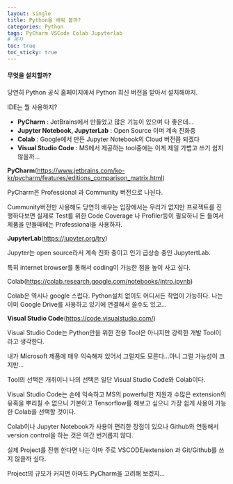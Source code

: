 ```yaml
---
layout: single
title: Python을 배워 볼까?
categories: Python
tags: PyCharm VSCode Colab Jupyterlab
# 목차
toc: true  
toc_sticky: true 
---
```


#### **무엇을 설치할까?**

당연히 Python 공식 홈페이지에서 Python 최신 버전을 받아서 설치해야지.

IDE는 뭘 사용하지?

- **PyCharm** : JetBrains에서 만들었고 많은 기능이 있으며 다 좋은데...
- **Jupyter Notebook, JupyterLab** : Open Source 이며 계속 진화중
- **Colab** : Google에서 만든 Jupyter Notebook의 Cloud 버전쯤 되겠다
- **Visual Studio Code** : MS에서 제공하는 tool중에는 이게 제일 가볍고 쓰기 쉽지 않을까... 



**PyCharm**(https://www.jetbrains.com/ko-kr/pycharm/features/editions_comparison_matrix.html)

PyCharm은 Professional 과 Community 버전으로 나뉜다.

Cummunity버전만 사용해도 당연히 배우는 입장에서는 무리가 없지만 프로젝트를 진행하다보면 실제로 Test를 위한 Code Coverage 나 Profiler등이 필요하니 돈 들여서 제품을 만들때에는 Professional을 사용하자.



**JupyterLab**(https://jupyter.org/try)

Jupyter는 open source라서 계속 진화 중이고 인기 급상승 중인 JupytertLab.

특히 internet browser를 통해서 coding이 가능한 점을 높이 사고 싶다.

Colab(https://colab.research.google.com/notebooks/intro.ipynb)

Colab은 역시나 google 스럽다. Python설치 없이도 어디서든 작업이 가능하다. 나는 이미 Google Drive를 사용하고 있기에 연결해서 쓸수도 있고...



**Visual Studio Code**(https://code.visualstudio.com/)

Visual Studio Code는 Python만을 위한 전용 Tool은 아니지만 강력한 개발 Tool이라고 생각한다.

내가 Microsoft 제품에 매우 익숙해져 있어서 그럴지도 모른다...아니 그럴 가능성이 크지만...



Tool의 선택은 개취이니 나의 선택은 일단 Visual Studio Code와 Colab이다.

Visual Studio Code는 손에 익숙하고 MS의 powerful한 지원과 수많은 extension의 유혹을 뿌리칠 수 없으니 기본이고 Tensorflow를 해보고 싶으니 가장 쉽게 사용이 가능한 Colab을 선택할 것이다.

Colab이나 Jupyter Notebook가 사용이 편리한 장점이 있으나 Github와 연동해서 version control을 하는 것은 여간 번거롭지 않다.

실제 Project를 진행 한다면 나는 아마 주로 VSCODE/extension 과 Git/Github를 쓰지 않을까 싶다.

Project의 규모가 커지면 아마도 PyCharm을 고려해 보겠지...
